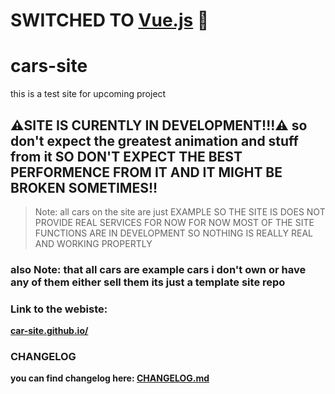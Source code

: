 # SWITCHED TO [Vue.js](https://vuejs.org/) 🎉

# cars-site
this is a test site for upcoming project

## ⚠️SITE IS CURENTLY IN DEVELOPMENT!!!⚠️ so don't expect the greatest animation and stuff from it SO DON'T EXPECT THE BEST PERFORMENCE FROM IT AND IT MIGHT BE BROKEN SOMETIMES!!

> Note: all cars on the site are just EXAMPLE SO THE SITE IS DOES NOT PROVIDE REAL SERVICES FOR NOW FOR NOW MOST OF THE SITE FUNCTIONS ARE IN DEVELOPMENT SO NOTHING IS REALLY REAL AND WORKING PROPERTLY

### also Note: that all cars are example cars i don't own or have any of them either sell them its just a template site repo

### Link to the webiste: 
**[car-site.github.io/](carsiteproject.github.io/car-site/)**


### CHANGELOG
**you can find changelog here: [CHANGELOG.md](https://github.com/CarSiteProject/car-site.github.io/blob/dev/CHANGELOG.md)**
